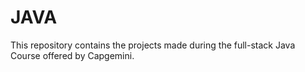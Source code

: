 # JAVA
This repository contains the projects made during the full-stack Java Course offered by Capgemini.
